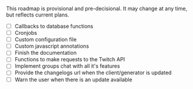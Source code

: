 This roadmap is provisional and pre-decisional. It may change at any time, but reflects current plans.

- [ ] Callbacks to database functions
- [ ] Cronjobs
- [ ] Custom configuration file
- [ ] Custom javascript annotations
- [ ] Finish the documentation
- [ ] Functions to make requests to the Twitch API
- [ ] Implement groups chat with all it's features
- [ ] Provide the changelogs url when the client/generator is updated
- [ ] Warn the user when there is an update available